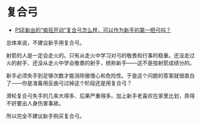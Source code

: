 # 复合弓

- [PSE新出的“疯狂开动”复合弓怎么样，可以作为新手的第一把弓吗？](https://www.zhihu.com/question/312780120/answer/604314043)


总体来说，不建议新手用复合弓。

射箭的人是一定会走火的。只有从走火中学习对弓的敬畏和行事的稳重。还没走过火的射手、还没从走火中学会敬畏的射手，统称新手——这不是按射箭成绩分的。

新手必须失手到足够次数才能消除傲慢心和危险性。于是这个问题的答案就很直白了——你是准备用反曲弓过掉这个阶段还是用复合弓？

滑轮复合弓失手的几率大得多、后果严重得多。加上新手老喜欢在家里比划，弄得不好要出人身伤害事故。

所以完全不建议新手购买复合弓。

 
